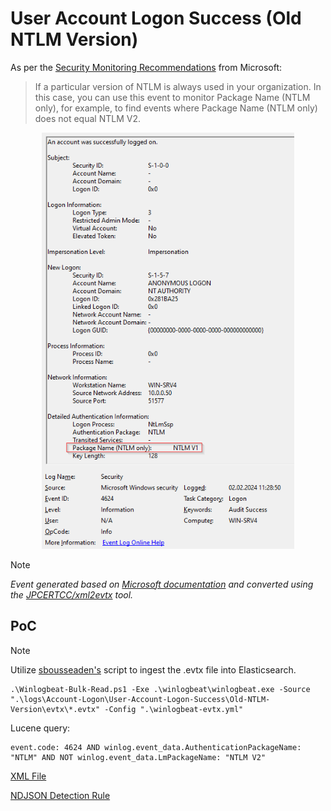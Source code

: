 # User Account Logon Success (Old NTLM Version)

As per the [Security Monitoring Recommendations](https://learn.microsoft.com/en-us/windows/security/threat-protection/auditing/event-4624#security-monitoring-recommendations) from Microsoft:
> If a particular version of NTLM is always used in your organization. In this case, you can use this event to monitor Package Name (NTLM only), for example, to find events where Package Name (NTLM only) does not equal NTLM V2.

<div align="center">
    <img alt="User Account Logon Success (Old NTLM Version)" src="/logs/Account-Logon/User-Account-Logon-Success/Old-NTLM-Version/img/Old-NTLM-Version.png" width="80%">
</div>

> [!NOTE]
> *Event generated based on [Microsoft documentation](https://learn.microsoft.com/en-us/windows/security/threat-protection/auditing/event-4624) and converted using the [JPCERTCC/xml2evtx](https://github.com/JPCERTCC/xml2evtx) tool.*

## PoC
> [!NOTE]
> Utilize [sbousseaden's](https://github.com/sbousseaden/EVTX-ATTACK-SAMPLES) script to ingest the .evtx file into Elasticsearch.

```
.\Winlogbeat-Bulk-Read.ps1 -Exe .\winlogbeat\winlogbeat.exe -Source ".\logs\Account-Logon\User-Account-Logon-Success\Old-NTLM-Version\evtx\*.evtx" -Config ".\winlogbeat-evtx.yml"
```

Lucene query:

```
event.code: 4624 AND winlog.event_data.AuthenticationPackageName: "NTLM" AND NOT winlog.event_data.LmPackageName: "NTLM V2"
```

[XML File](/logs/Account-Logon/User-Account-Logon-Success/Old-NTLM-Version/xml/Old-NTLM-Version.xml)

[NDJSON Detection Rule](/logs/Account-Logon/User-Account-Logon-Success/Old-NTLM-Version/ndjson/POC-Old-NTLM-Version.ndjson)